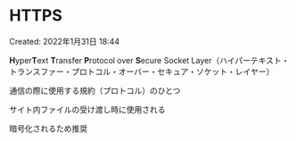 # HTTPS

Created: 2022年1月31日 18:44

**H**yper**T**ext **T**ransfer **P**rotocol over **S**ecure Socket Layer（ハイパーテキスト・トランスファー・プロトコル・オーバー・セキュア・ソケット・レイヤー）

通信の際に使用する規約（プロトコル）のひとつ

サイト内ファイルの受け渡し時に使用される

暗号化されるため推奨